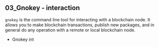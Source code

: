 ## 03_Gnokey - interaction

`gnokey` is the command line tool for interacting with a blockchain node. It
allows you to make blockchain transactions, publish new packages, and in general
do any operation with a remote or local blockchain node.


* Gnokey int

